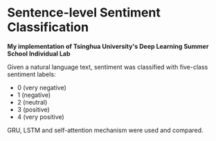 # Sentence-level Sentiment Classification

**My implementation of Tsinghua University's Deep Learning Summer School Individual Lab**


Given a natural language text, sentiment was classified with five-class sentiment labels:

- 0 (very negative)
- 1 (negative)
- 2 (neutral)
- 3 (positive)
- 4 (very positive)

GRU, LSTM and self-attention mechanism were used and compared.

